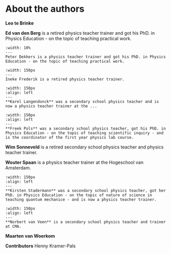 # About the authors

**Leo te Brinke**

**Ed van den Berg** is a retired physics teacher trainer and got his PhD. in Physics Education - on the topic of teaching practical work. 

```{figure} authors/auth_Peter.jpg
:width: 10%
--- 
Peter Dekkers is a physics teacher trainer and got his PhD. in Physics Education - on the topic of teaching practical work. 
```

```{figure} authors/auth_Ineke.jpg
:width: 150px
---
Ineke Frederik is a retired physics teacher trainer. 
```


```{figure} authors/auth_Karel.jpg
:width: 150px
:align: left
---
**Karel Langendonck** was a secondary school physics teacher and is now a physics teacher trainer at the ...
```


```{figure} authors/auth_Freek.jpg
:width: 150px
:align: left
---
**Freek Pols** was a secondary school physics teacher, got his PhD. in Physics Education - on the topic of teaching scientific inquiry - and is the coordinator of the first year physics lab course.
```


**Wim Sonneveld** is a retired secondary school physics teacher and physics teacher trainer. 

**Wouter Spaan** is a physics teacher trainer at the Hogeschool van Amsterdam.

```{figure} authors/auth_Kirsten.jpg
:width: 150px
:align: left
---
**Kirsten Stadermann** was a secondary school physics teacher, got her PhD. in Physics Education - on the topic of nature of science in teaching quantum mechanice - and is now a physics teacher trainer.
```


```{image} authors/auth_Norbert.jpg
:width: 150px
:align: left
---
**Norbert van Veen** is a secondary school physics teacher and trainer at CMA.
```


**Maarten van Woerkom**

**Contributors**
Henny Kramer-Pals
    